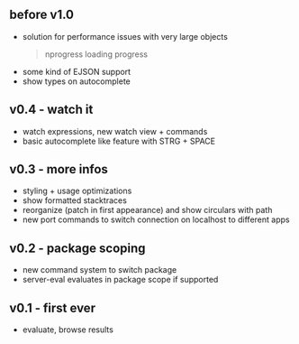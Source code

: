 ## before v1.0

- solution for performance issues with very large objects
  > nprogress loading progress
- some kind of EJSON support
- show types on autocomplete


## v0.4 - watch it

- watch expressions, new watch view + commands
- basic autocomplete like feature with STRG + SPACE

## v0.3 - more infos

- styling + usage optimizations
- show formatted stacktraces
- reorganize (patch in first appearance) and show circulars with path
- new port commands to switch connection on localhost to different apps

## v0.2 - package scoping

- new command system to switch package
- server-eval evaluates in package scope if supported

## v0.1 - first ever

- evaluate, browse results